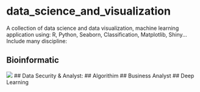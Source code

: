 # data_science_and_visualization
A collection of data science and data visualization, machine learning application using: R, Python, Seaborn, Classification, Matplotlib, Shiny...
Include many discipline:

## Bioinformatic
<img src="https://github.com/jackyhuynh/data_science-visualization-ML-DL-AI_notebook/blob/main/R_for_bioinformatic/images/bioinformatics.png">
## Data Security & Analyst:
## Algorithim
## Business Analyst
## Deep Learning
